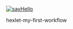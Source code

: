 [![sayHello](https://github.com/d8m8tra/hexlet-my-first-workflow/actions/workflows/sayHello.yml/badge.svg)](https://github.com/d8m8tra/hexlet-my-first-workflow/actions/workflows/sayHello.yml)

hexlet-my-first-workflow

